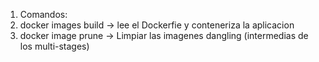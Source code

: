 1. Comandos:  
  1. docker images build -> lee el Dockerfie y conteneriza la aplicacion
  2. docker image prune -> Limpiar las imagenes dangling (intermedias de los multi-stages)